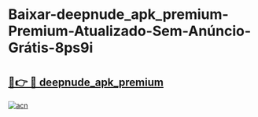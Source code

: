 # Baixar-deepnude_apk_premium-Premium-Atualizado-Sem-Anúncio-Grátis-8ps9i

# <h2><a href="https://yg7hxh.esa.edu.pl?src=deepnude_apk_premium&ref=8ps9i">🔗👉 🔴 deepnude_apk_premium</a></h2>

[![acn](https://github.com/user-attachments/assets/0f9c940e-d8b0-45ae-aac7-cd30a18b3e1c)](https://yg7hxh.esa.edu.pl?src=deepnude_apk_premium&ref=8ps9i)

